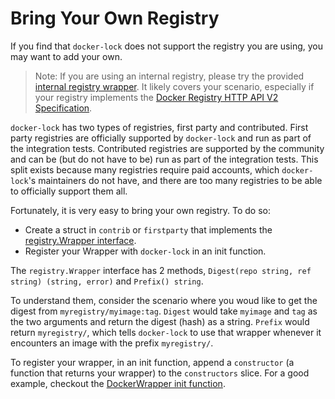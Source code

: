 # Bring Your Own Registry

If you find that `docker-lock` does not support the registry you are using,
you may want to add your own.

> Note: If you are using an internal registry, please try the provided
[internal registry wrapper](./internal-registry.md). It likely covers your
scenario, especially if your registry implements the
[Docker Registry HTTP API V2 Specification](https://docs.docker.com/registry/spec/api/).

`docker-lock` has two types of registries, first party and contributed.
First party registries are officially supported by `docker-lock` and run as
part of the integration tests. Contributed registries are supported by the
community and can be (but do not have to be) run as part of the integration
tests. This split exists because many registries require paid accounts, which
`docker-lock`'s maintainers do not have, and there are too many registries to
be able to officially support them all.

Fortunately, it is very easy to bring your own registry. To do so:
* Create a struct in `contrib` or `firstparty` that implements the
[registry.Wrapper interface](../../registry/wrapper.go).
* Register your Wrapper with `docker-lock` in an init function.

The `registry.Wrapper` interface has 2 methods,
`Digest(repo string, ref string) (string, error)` and `Prefix() string`.

To understand them, consider the scenario where you woud like to get the digest
from `myregistry/myimage:tag`. `Digest` would take `myimage` and `tag` as the
two arguments and return the digest (hash) as a string. `Prefix` would return
`myregistry/`, which tells `docker-lock` to use that wrapper whenever it
encounters an image with the prefix `myregistry/`.

To register your wrapper, in an init function, append a `constructor` (a function
that returns your wrapper) to the `constructors` slice. For a good example,
checkout the [DockerWrapper init function](../../registry/firstparty/docker.go).
